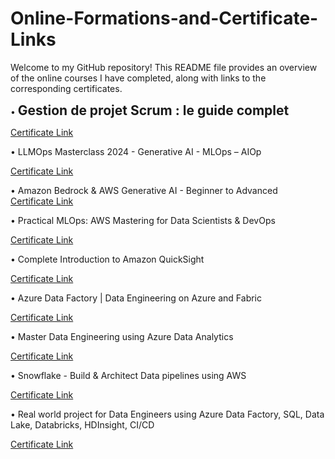 # Online-Formations-and-Certificate-Links
Welcome to my GitHub repository! This README file provides an overview of the online courses I have completed, along with links to the corresponding certificates.


•	 **<span style="font-size: 1.5em;">Gestion de projet Scrum : le guide complet </span>**   

 [ Certificate Link](https://www.udemy.com/certificate/UC-9ba6a6a1-f15e-4959-8d51-e984195e1e88/)
 
•	LLMOps Masterclass 2024 - Generative AI - MLOps – AIOp                                                                                   

   [ Certificate Link](https://www.udemy.com/certificate/UC-4e53b3b9-1cdb-4e91-8bc1-19de42af5be5/)
   
•	Amazon Bedrock & AWS Generative AI - Beginner to Advanced   
  [ Certificate Link](https://www.udemy.com/certificate/UC-d3b31f14-7618-4b7b-a5d5-b4c3932a6de7/)


•	Practical MLOps: AWS Mastering for Data Scientists & DevOps    

 [ Certificate Link](https://www.udemy.com/certificate/UC-d3b31f14-7618-4b7b-a5d5-b4c3932a6de7/)

•	Complete Introduction to Amazon QuickSight   

 [ Certificate Link](https://www.udemy.com/certificate/UC-93721944-fe8e-4291-80c4-423d3fbc8b05/)

•	Azure Data Factory | Data Engineering on Azure and Fabric   

 [ Certificate Link](https://www.udemy.com/certificate/UC-560cd565-ddcd-4863-a746-51ccb8e832aa/)

•	Master Data Engineering using Azure Data Analytics   

 [ Certificate Link](https://www.udemy.com/certificate/UC-b5cb4207-a082-4482-bbaa-e1f048fabf61/)

•	Snowflake - Build & Architect Data pipelines using AWS    

 [ Certificate Link](https://www.udemy.com/certificate/UC-7be25872-56b7-45ff-b460-1ed152f2311f/)

•	Real world project for Data Engineers using Azure Data Factory, SQL, Data Lake, Databricks,  HDInsight, CI/CD  

 [ Certificate Link](https://www.udemy.com/certificate/UC-279cd72f-a441-4094-84b0-674d7c3b3738/)

 
